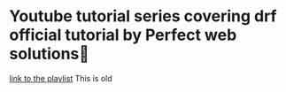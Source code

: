 # Youtube tutorial series covering drf official tutorial by Perfect web solutions🧮 

[link to the playlist](https://www.youtube.com/playlist?list=PL9fcHFJHtFabkWgr2nhjIr1H7ND1IyQzZ)
This is old
